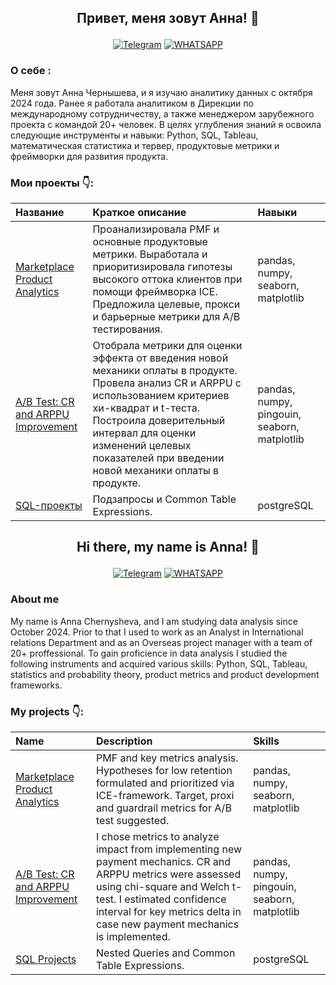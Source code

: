 ## <p align="center">Привет, меня зовут Анна! 👋</p>
<div align="center">
  
<a href="">[![Telegram](https://img.shields.io/badge/-Telegram-27A7E7?style=for-the-badge&logo=telegram)](https://t.me/anna_chernysheff)</a>
<a href="">[![WHATSAPP](https://img.shields.io/badge/-WHATSAPP-28D146?style=for-the-badge&logo=whatsapp&logoColor=FFFFFF)](https://wa.me/9154306818)</a>

</div>

### О себе :
Меня зовут Анна Чернышева, и я изучаю аналитику данных с октября 2024 года. Ранее я работала аналитиком в Дирекции по международному сотрудничеству, а также менеджером зарубежного проекта с командой 20+ человек. В целях углубления знаний я освоила следующие инструменты и навыки: Python, SQL, Tableau, математическая статистика и тервер, продуктовые метрики и фреймворки для развития продукта. 

### Мои проекты 👇: 

|Название | Краткое описание | Навыки |
|:---|:---|:---|
|[Marketplace Product Analytics](https://github.com/a-chernysheva/product_analytics_marketplace_project)|Проанализировала PMF и основные продуктовые метрики. Выработала и приоритизировала гипотезы высокого оттока клиентов при помощи фреймворка ICE. Предложила целевые, прокси и барьерные метрики для A/B тестирования. |pandas, numpy, seaborn, matplotlib|
|[A/B Test: CR and ARPPU Improvement](https://github.com/a-chernysheva/ab_test_arppu_cr)|Отобрала метрики для оценки эффекта от введения новой механики оплаты в продукте. Провела анализ CR и ARPPU с использованием критериев хи-квадрат и t-теста. Построила доверительный интервал для оценки изменений целевых показателей при введении новой механики оплаты в продукте. |pandas, numpy, pingouin, seaborn, matplotlib|
|[SQL-проекты](https://github.com/a-chernysheva/SQL_Projects)|Подзапросы и Common Table Expressions. |postgreSQL|

## <p align="center">Hi there, my name is Anna! 👋</p>
<div align="center">
  
<a href="">[![Telegram](https://img.shields.io/badge/-Telegram-27A7E7?style=for-the-badge&logo=telegram)](https://t.me/anna_chernysheff)</a>
<a href="">[![WHATSAPP](https://img.shields.io/badge/-WHATSAPP-28D146?style=for-the-badge&logo=whatsapp&logoColor=FFFFFF)](https://wa.me/9154306818)</a>

</div>

### About me
My name is Anna Chernysheva, and I am studying data analysis since October 2024. Prior to that I used to work as an Analyst in International relations Department and as an Overseas project manager with a team of 20+ proffessional. To gain proficience in data analysis I studied the following instruments and acquired various skills: Python, SQL, Tableau, statistics and probability theory, product metrics and product development frameworks. 

### My projects 👇: 

|Name | Description | Skills |
|:---|:---|:---|
|[Marketplace Product Analytics](https://github.com/a-chernysheva/product_analytics_marketplace_project)|PMF and key metrics analysis. Hypotheses for low retention formulated and prioritized via ICE-framework. Target, proxi and guardrail metrics for A/B test suggested. |pandas, numpy, seaborn, matplotlib|
|[A/B Test: CR and ARPPU Improvement](https://github.com/a-chernysheva/ab_test_arppu_cr)|I chose metrics to analyze impact from implementing new payment mechanics. CR and ARPPU metrics were assessed using chi-square and Welch t-test. I estimated confidence interval for key metrics delta in case new payment mechanics is implemented. |pandas, numpy, pingouin, seaborn, matplotlib|
|[SQL Projects](https://github.com/a-chernysheva/SQL_Projects)|Nested Queries and Common Table Expressions. |postgreSQL|

